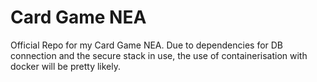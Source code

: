 <h1>Card Game NEA</h1>

Official Repo for my Card Game NEA. Due to dependencies
for DB connection and the secure stack in use, the use of 
containerisation with docker will be pretty likely.